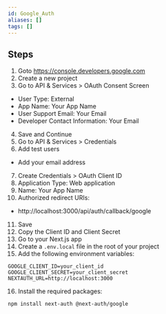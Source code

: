 ```yaml
---
id: Google_Auth
aliases: []
tags: []
---
```


## Steps

1. Goto https://console.developers.google.com
2. Create a new project
3. Go to API & Services > OAuth Consent Screen

- User Type: External
- App Name: Your App Name
- User Support Email: Your Email
- Developer Contact Information: Your Email

4. Save and Continue
5. Go to API & Services > Credentials
6. Add test users

- Add your email address

7. Create Credentials > OAuth Client ID
8. Application Type: Web application
9. Name: Your App Name
10. Authorized redirect URIs:

- http://localhost:3000/api/auth/callback/google

11. Save
12. Copy the Client ID and Client Secret
13. Go to your Next.js app
14. Create a `.env.local` file in the root of your project
15. Add the following environment variables:

```env
GOOGLE_CLIENT_ID=your_client_id
GOOGLE_CLIENT_SECRET=your_client_secret
NEXTAUTH_URL=http://localhost:3000
```

16. Install the required packages:

```bash
npm install next-auth @next-auth/google
```
